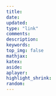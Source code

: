 ```yaml
---
title:
date:
updated:
type: "link"
comments:
description:
keywords:
top_img: false
mathjax:
katex:
aside:
aplayer:
highlight_shrink:
random:
---
```

